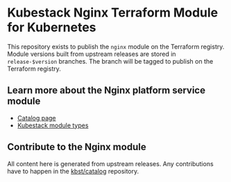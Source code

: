 # Kubestack Nginx Terraform Module for Kubernetes

This repository exists to publish the `nginx` module on the Terraform registry.
Module versions built from upstream releases are stored in `release-$version` branches.
The branch will be tagged to publish on the Terraform registry.

## Learn more about the Nginx platform service module

 * [Catalog page](https://www.kubestack.com/catalog/nginx)
 * [Kubestack module types](https://www.kubestack.com/framework/documentation/module-types/)

## Contribute to the Nginx module

All content here is generated from upstream releases.
Any contributions have to happen in the [kbst/catalog](https://github.com/kbst/catalog) repository.
